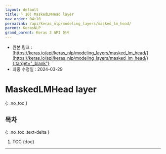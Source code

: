 ```yaml
---
layout: default
title: └ 10) MaskedLMHead layer
nav_order: 04+10
permalink: /api/keras_nlp/modeling_layers/masked_lm_head/
parent: KerasNLP
grand_parent: Keras 3 API 문서
---
```


* 원본 링크 : [https://keras.io/api/keras_nlp/modeling_layers/masked_lm_head/](https://keras.io/api/keras_nlp/modeling_layers/masked_lm_head/){:target="_blank"}
* 최종 수정일 : 2024-03-29

# MaskedLMHead layer
{: .no_toc }

## 목차
{: .no_toc .text-delta }

1. TOC
{:toc}

---
